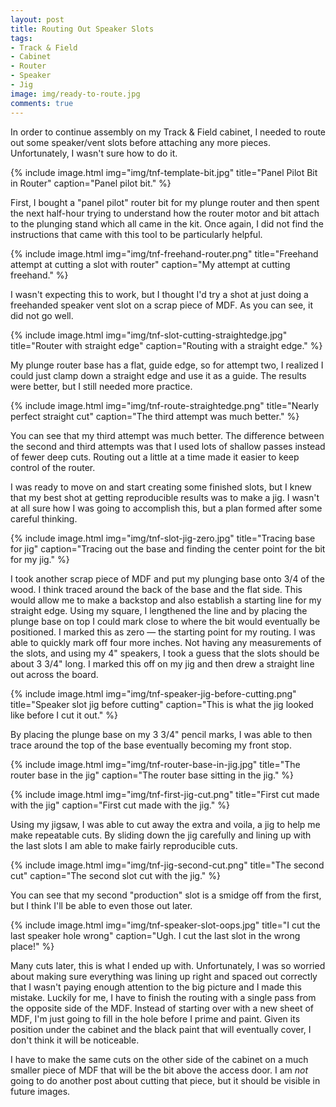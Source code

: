 ```yaml
---
layout: post
title: Routing Out Speaker Slots
tags:
- Track & Field
- Cabinet
- Router
- Speaker
- Jig
image: img/ready-to-route.jpg
comments: true
---
```

In order to continue assembly on my Track & Field cabinet, I needed to route out some speaker/vent slots before attaching any more pieces. Unfortunately, I wasn't sure how to do it.

{% include image.html
            img="img/tnf-template-bit.jpg"
            title="Panel Pilot Bit in Router"
            caption="Panel pilot bit."
%}

First, I bought a "panel pilot" router bit for my plunge router and then spent the next half-hour trying to understand how the router motor and bit attach to the plunging stand which all came in the kit. Once again, I did not find the instructions that came with this tool to be particularly helpful.

{% include image.html
            img="img/tnf-freehand-router.png"
            title="Freehand attempt at cutting a slot with router"
            caption="My attempt at cutting freehand."
%}

I wasn't expecting this to work, but I thought I'd try a shot at just doing a freehanded speaker vent slot on a scrap piece of MDF. As you can see, it did not go well.

{% include image.html
            img="img/tnf-slot-cutting-straightedge.jpg"
            title="Router with straight edge"
            caption="Routing with a straight edge."
%}

My plunge router base has a flat, guide edge, so for attempt two, I realized I could just clamp down a straight edge and use it as a guide. The results were better, but I still needed more practice.

{% include image.html
            img="img/tnf-route-straightedge.png"
            title="Nearly perfect straight cut"
            caption="The third attempt was much better."
%}

You can see that my third attempt was much better. The difference between the second and third attempts was that I used lots of shallow passes instead of fewer deep cuts. Routing out a little at a time made it easier to keep control of the router.

I was ready to move on and start creating some finished slots, but I knew that my best shot at getting reproducible results was to make a jig. I wasn't at all sure how I was going to accomplish this, but a plan formed after some careful thinking.

{% include image.html
            img="img/tnf-slot-jig-zero.jpg"
            title="Tracing base for jig"
            caption="Tracing out the base and finding the center point for the bit for my jig."
%}

I took another scrap piece of MDF and put my plunging base onto 3/4 of the wood. I think traced around the back of the base and the flat side. This would allow me to make a backstop and also establish a starting line for my straight edge. Using my square, I lengthened the line and by placing the plunge base on top I could mark close to where the bit would eventually be positioned. I marked this as zero &mdash; the starting point for my routing. I was able to quickly mark off four more inches. Not having any measurements of the slots, and using my 4" speakers, I took a guess that the slots should be about 3 3/4" long. I marked this off on my jig and then drew a straight line out across the board.

{% include image.html
            img="img/tnf-speaker-jig-before-cutting.png"
            title="Speaker slot jig before cutting"
            caption="This is what the jig looked like before I cut it out."
%}

By placing the plunge base on my 3 3/4" pencil marks, I was able to then trace around the top of the base eventually becoming my front stop.

{% include image.html
            img="img/tnf-router-base-in-jig.jpg"
            title="The router base in the jig"
            caption="The router base sitting in the jig."
%}

{% include image.html
            img="img/tnf-first-jig-cut.png"
            title="First cut made with the jig"
            caption="First cut made with the jig."
%}

Using my jigsaw, I was able to cut away the extra and voila, a jig to help me make repeatable cuts. By sliding down the jig carefully and lining up with the last slots I am able to make fairly reproducible cuts.

{% include image.html
            img="img/tnf-jig-second-cut.png"
            title="The second cut"
            caption="The second slot cut with the jig."
%}

You can see that my second "production" slot is a smidge off from the first, but I think I'll be able to even those out later.

{% include image.html
            img="img/tnf-speaker-slot-oops.jpg"
            title="I cut the last speaker hole wrong"
            caption="Ugh. I cut the last slot in the wrong place!"
%}

Many cuts later, this is what I ended up with. Unfortunately, I was so worried about making sure everything was lining up right and spaced out correctly that I wasn't paying enough attention to the big picture and I made this mistake. Luckily for me, I have to finish the routing with a single pass from the opposite side of the MDF. Instead of starting over with a new sheet of MDF, I'm just going to fill in the hole before I prime and paint. Given its position under the cabinet and the black paint that will eventually cover, I don't think it will be noticeable.

I have to make the same cuts on the other side of the cabinet on a much smaller piece of MDF that will be the bit above the access door. I am _not_ going to do another post about cutting that piece, but it should be visible in future images.
